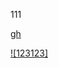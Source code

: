 111

[gh](https://raw.githubusercontent.com/Skedush/image-raw/main/16985098570006ox6tb.mp3)

[![123123]](https://raw.githubusercontent.com/Skedush/image-raw/main/16985098570006ox6tb.mp3)
